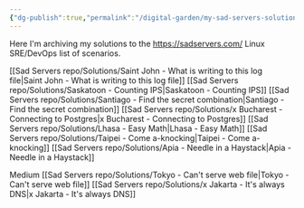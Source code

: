 ```yaml
---
{"dg-publish":true,"permalink":"/digital-garden/my-sad-servers-solutions/"}
---
```



Here I'm archiving my solutions to the https://sadservers.com/ Linux SRE/DevOps list of scenarios.

[[Sad Servers repo/Solutions/Saint John - What is writing to this log file\|Saint John - What is writing to this log file]]
[[Sad Servers repo/Solutions/Saskatoon - Counting IPS\|Saskatoon - Counting IPS]]
[[Sad Servers repo/Solutions/Santiago - Find the secret combination\|Santiago - Find the secret combination]]
[[Sad Servers repo/Solutions/x Bucharest - Connecting to Postgres\|x Bucharest - Connecting to Postgres]]
[[Sad Servers repo/Solutions/Lhasa - Easy Math\|Lhasa - Easy Math]]
[[Sad Servers repo/Solutions/Taipei - Come a-knocking\|Taipei - Come a-knocking]]
[[Sad Servers repo/Solutions/Apia - Needle in a Haystack\|Apia - Needle in a Haystack]]

Medium
[[Sad Servers repo/Solutions/Tokyo - Can't serve web file\|Tokyo - Can't serve web file]]
[[Sad Servers repo/Solutions/x Jakarta - It's always DNS\|x Jakarta - It's always DNS]]
